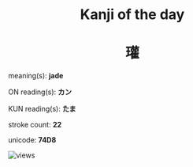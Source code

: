 <h1 align="center">Kanji of the day</h1>
<h1 align="center">瓘</h1>
<p align="left">meaning(s): <b>jade</b></p>
<p align="left">ON reading(s): <b>カン</b></p>
<p align="left">KUN reading(s): <b>たま</b></p>
<p align="left">stroke count: <b>22</b></p>
<p align="left">unicode: <b>74D8</b></p>
<p align="left"><img src="https://komarev.com/ghpvc/?username=tristanwagner-kanjioftheday&label=Views&color=0e75b6&style=flat" alt="views"/></p>
